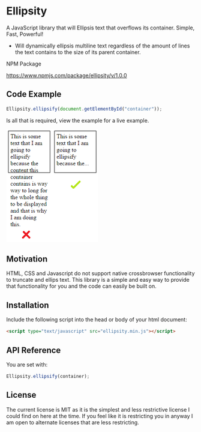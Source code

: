 # Ellipsity
A JavaScript library that will Ellipsis text that overflows its container. Simple, Fast, Powerful!

* Will dynamically ellipsis multiline text regardless of the amount of lines the text contains to the size of its parent container.

NPM Package

https://www.npmjs.com/package/ellipsity/v/1.0.0

## Code Example
```javascript
Ellipsity.ellipsify(document.getElementById("container"));
```

Is all that is required, view the example for a live example.

![Alt text](example.png?raw=true "Ellips Example")

## Motivation
HTML, CSS and Javascript do not support native crossbrowser functionality to truncate and ellips text. This library is a simple and easy way to provide that functionality for you and the code can easily be built on.

## Installation
Include the following script into the head or body of your html document:
```html
<script type="text/javascript" src="ellipsity.min.js"></script>
```

## API Reference
You are set with:
```javascript
Ellipsity.ellipsify(container);
```

## License
The current license is MIT as it is the simplest and less restrictive license I could find on here at the time. If you feel like it is restricting you in anyway I am open to alternate licenses that are less restricting.
